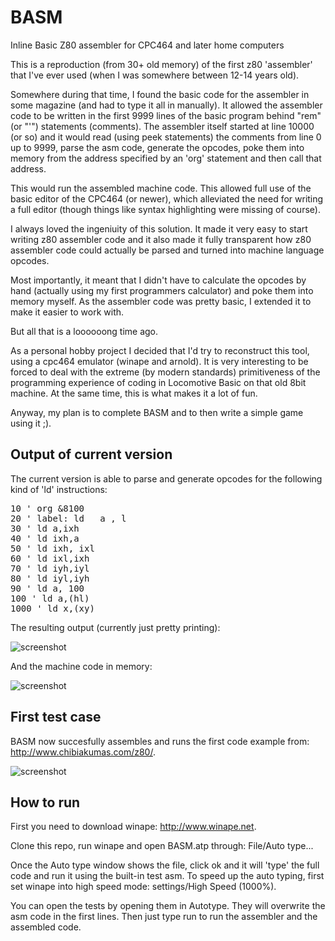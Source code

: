 # BASM
Inline Basic Z80 assembler for CPC464 and later home computers

This is a reproduction (from 30+ old memory) of the first z80 'assembler' that I've ever used (when I was somewhere between 12-14 years old).

Somewhere during that time, I found the basic code for the assembler in some magazine (and had to type it all in manually). It allowed the assembler code to be written in the first 9999 lines of the basic program behind "rem" (or "'") statements (comments). The assembler itself started at line 10000 (or so) and it would read (using peek statements) the comments from line 0 up to 9999, parse the asm code, generate the opcodes, poke them into memory from the address specified by an 'org' statement and then call that address.

This would run the assembled machine code. This allowed full use of the basic editor of the CPC464 (or newer), which alleviated the need for writing a full editor (though things like syntax highlighting were missing of course).

I always loved the ingeniuity of this solution. It made it very easy to start writing z80 assembler code and it also made it fully transparent how z80 assembler code could actually be parsed and turned into machine language opcodes.

Most importantly, it meant that I didn't have to calculate the opcodes by hand (actually using my first programmers calculator) and poke them into memory myself. As the assembler code was pretty basic, I extended it to make it easier to work with.

But all that is a loooooong time ago.

As a personal hobby project I decided that I'd try to reconstruct this tool, using a cpc464 emulator (winape and arnold). It is very interesting to be forced to deal with the extreme (by modern standards) primitiveness of the programming experience of coding in Locomotive Basic on that old 8bit machine. At the same time, this is what makes it a lot of fun.

Anyway, my plan is to complete BASM and to then write a simple game using it ;).

## Output of current version

The current version is able to parse and generate opcodes for the following kind of 'ld' instructions:
<pre>
10 ' org &8100
20 ' label: ld   a , l 
30 ' ld a,ixh
40 ' ld ixh,a
50 ' ld ixh, ixl
60 ' ld ixl,ixh
70 ' ld iyh,iyl
80 ' ld iyl,iyh
90 ' ld a, 100
100 ' ld a,(hl)
1000 ' ld x,(xy)
</pre>
The resulting output (currently just pretty printing):

![screenshot](https://user-images.githubusercontent.com/796635/39574287-800c5012-4ece-11e8-9302-b8b6ead3ab96.png)

And the machine code in memory:

![screenshot](https://user-images.githubusercontent.com/796635/39574275-734324dc-4ece-11e8-9918-98d7b6eb835f.png)

## First test case

BASM now succesfully assembles and runs the first code example from: http://www.chibiakumas.com/z80/.

![screenshot](https://user-images.githubusercontent.com/796635/39595755-42b755f6-4f08-11e8-9e71-00609f55870d.png)

## How to run

First you need to download winape: http://www.winape.net.

Clone this repo, run winape and open BASM.atp through: File/Auto type...

Once the Auto type window shows the file, click ok and it will 'type' the full code and run it using the built-in test asm. To speed up the auto typing, first set winape into high speed mode: settings/High Speed (1000%).

You can open the tests by opening them in Autotype. They will overwrite the asm code in the first lines. Then just type run to run the assembler and the assembled code.
